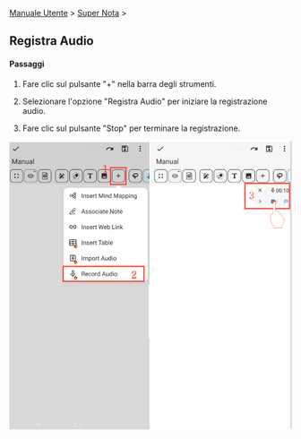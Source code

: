 [Manuale Utente](/dragonnest/drawnote/manual/it) > [Super Nota](/dragonnest/drawnote/manual/it/super_note) >

Registra Audio
---
#### Passaggi

1. Fare clic sul pulsante "+" nella barra degli strumenti.

2. Selezionare l'opzione "Registra Audio" per iniziare la registrazione audio.

3. Fare clic sul pulsante "Stop" per terminare la registrazione.

![](imgs/record_audio1.png)